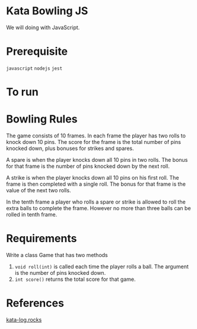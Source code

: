 # Kata Bowling JS
We will doing with JavaScript.

# Prerequisite
`javascript`
`nodejs`
`jest`

# To run

# Bowling Rules
The game consists of 10 frames. In each frame the player has two rolls to knock down 10 pins. The score for the frame is the total number of pins knocked down, plus bonuses for strikes and spares.

A spare is when the player knocks down all 10 pins in two rolls. The bonus for that frame is the number of pins knocked down by the next roll.

A strike is when the player knocks down all 10 pins on his first roll. The frame is then completed with a single roll. The bonus for that frame is the value of the next two rolls.

In the tenth frame a player who rolls a spare or strike is allowed to roll the extra balls to complete the frame. However no more than three balls can be rolled in tenth frame.

# Requirements
Write a class Game that has two methods

1. `void roll(int)` is called each time the player rolls a ball. The argument is the number of pins knocked down.
2. `int score()` returns the total score for that game.

# References
[kata-log.rocks](https://kata-log.rocks/bowling-game-kata)